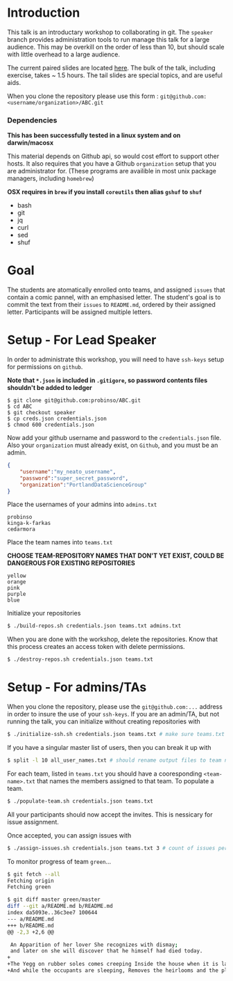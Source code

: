 # Introduction

This talk is an introductary workshop to collaborating in git. The `speaker` branch provides administration tools to run manage this talk for a large audience. This may be overkill on the order of less than 10, but should scale with little overhead to a large audience.

The current paired slides are located [here](https://github.com/probinso/introduction-git). The bulk of the talk, including exercise, takes ~ 1.5 hours. The tail slides are special topics, and are useful aids.

When you clone the repository please use this form : `git@github.com:<username/organization>/ABC.git`

### Dependencies

**This has been successfully tested in a linux system and on darwin/macosx**

This material depends on Github api, so would cost effort to support other hosts. It also requires that you have a Github `organization` setup that you are administrator for. (These programs are availible in most unix package managers, including `homebrew`)

**OSX requires in `brew` if you install `coreutils` then alias `gshuf` to `shuf`**

- bash
- git
- jq
- curl
- sed
- shuf

# Goal

The students are atomatically enrolled onto teams, and assigned `issues` that contain a comic pannel, with an emphasised letter. The student's goal is to commit the text from their `issues` to `README.md`, ordered by their assigned letter. Participants will be assigned multiple letters.

# Setup - For Lead Speaker

In order to administrate this workshop, you will need to have `ssh-keys` setup for permissions on `github`.

**Note that `*.json` is included in `.gitigore`, so password contents files shouldn't be added to ledger**

```
$ git clone git@github.com:probinso/ABC.git
$ cd ABC
$ git checkout speaker
$ cp creds.json credentials.json
$ chmod 600 credentials.json
```

Now add your github username and password to the `credentials.json` file. Also your `organization` must already exist, on `Github`, and you must be an admin.

```json
{
    "username":"my_neato_username",
    "password":"super_secret_password",
    "organization":"PortlandDataScienceGroup"
}
```

Place the usernames of your admins into `admins.txt`

```text
probinso
kinga-k-farkas
cedarmora
```

Place the team names into `teams.txt`

**CHOOSE TEAM-REPOSITORY NAMES THAT DON'T YET EXIST, COULD BE DANGEROUS FOR EXISTING REPOSITORIES**

```text
yellow
orange
pink
purple
blue
```

Initialize your repositories

```bash
$ ./build-repos.sh credentials.json teams.txt admins.txt
```

When you are done with the workshop, delete the repositories.
Know that this process creates an access token with delete permissions.

```bash
$ ./destroy-repos.sh credentials.json teams.txt
```

# Setup - For admins/TAs

When you clone the repository, please use the `git@github.com:...` address in order to insure the use of your `ssh-keys`. If you are an admin/TA, but not running the talk, you can initialize without creating repositories with

```bash
$ ./initialize-ssh.sh credentials.json teams.txt # make sure teams.txt is the same as lead speaker
```

If you have a singular master list of users, then you can break it up with

```bash
$ split -l 10 all_user_names.txt # should rename output files to team names
```

For each team, listed in `teams.txt` you should have a cooresponding `<team-name>.txt` that names the members assigned to that team.
To populate a team.

```bash
$ ./populate-team.sh credentials.json teams.txt
```

All your participants should now accept the invites. This is nessicary for issue assignment.

Once accepted, you can assign issues with

```bash
$ ./assign-issues.sh credentials.json teams.txt 3 # count of issues per person
```

To monitor progress of team `green`...

```bash
$ git fetch --all
Fetching origin
Fetching green

$ git diff master green/master
diff --git a/README.md b/README.md
index da5093e..36c3ee7 100644
--- a/README.md
+++ b/README.md
@@ -2,3 +2,6 @@

 An Apparition of her lover She recognizes with dismay;
 and later on she will discover that he himself had died today.
+
+The Yegg on rubber soles comes creeping Inside the house when it is late,
+And while the occupants are sleeping, Removes the heirlooms and the plate.
```
